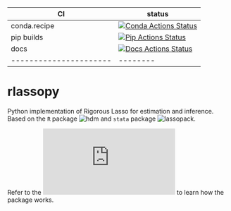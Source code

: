 |      CI              | status |
|----------------------|--------|
| conda.recipe         | [![Conda Actions Status][actions-conda-badge]][actions-conda-link] |
| pip builds           | [![Pip Actions Status][actions-pip-badge]][actions-pip-link] |
| docs                 | [![Docs Actions Status][actions-docs-badge]][actions-docs-link] |
|----------------------|--------|


[gitter-badge]:            https://badges.gitter.im/pybind/Lobby.svg
[gitter-link]:             https://gitter.im/pybind/Lobby
[actions-badge]:           https://github.com/pybind/scikit_build_example/workflows/Tests/badge.svg
[actions-conda-link]:      https://github.com/pybind/scikit_build_example/actions?query=workflow%3AConda
[actions-conda-badge]:     https://github.com/pybind/scikit_build_example/workflows/Conda/badge.svg
[actions-pip-link]:        https://github.com/pybind/scikit_build_example/actions?query=workflow%3APip
[actions-pip-badge]:       https://github.com/pybind/scikit_build_example/workflows/Pip/badge.svg
[actions-wheels-link]:     https://github.com/pybind/scikit_build_example/actions?query=workflow%3AWheels
[actions-wheels-badge]:    https://github.com/pybind/scikit_build_example/workflows/Wheels/badge.svg
[actions-docs-link]:       https://rlassopy.readthedocs.io/en/latest/?badge=latest
[actions-docs-badge]:      https://readthedocs.org/projects/rlassopy/badge/?version=latest



# rlassopy

[rlassopy]: https://rlasso.readthedocs.io/en/latest/
[lassopack]: https://statalasso.github.io/docs/lassopack/
[hdm]: https://CRAN.R-project.org/package=hdm
[documentation]: https://rlasso.readthedocs.io/en/latest/user_guide.html

Python implementation of Rigorous Lasso for estimation and inference. Based on the `R` package ![hdm] and `stata` package ![lassopack].


Refer to the ![documentation] to learn how the package works.
